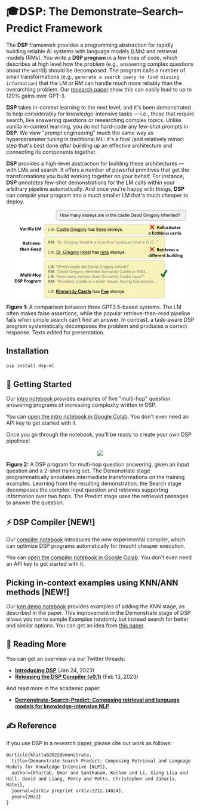 # 🎓𝗗𝗦𝗣: The Demonstrate–Search–Predict Framework

The **DSP** framework provides a programming abstraction for rapidly building reliable AI systems with language models (LMs) and retrieval models (RMs). You write a **DSP program** in a few lines of code, which describes at high level how the problem (e.g., answering complex questions about the world) should be decomposed. The program calls a number of small transformations (e.g., `generate a search query to find missing information`) that the LM or RM can handle much more reliably than the overarching problem. Our [research paper](https://arxiv.org/abs/2212.14024) show this can easily lead to up to 120% gains over GPT-3.

**DSP** takes in-context learning to the next level, and it's been demonstrated to help considerably for knowledge-intensive tasks — i.e., those that require search, like answering questions or researching complex topics. Unlike vanilla in-context learning, you do not hard-code any few-shot prompts in **DSP**. We view "prompt engineering" much the same way as hyperparameter tuning in traditional ML: it's a final (and relatively minor) step that's best done _after_ building up an effective architecture and connecting its components together.

**DSP** provides a high-level abstraction for building these architectures — with LMs and search. It offers a number of powerful primitives that get the transformations you build working together on your behalf. For instance, **DSP** *annotates* few-shot demonstrations for the LM calls within your arbitrary pipeline automatically. And once you're happy with things, **DSP** can *compile* your program into a much smaller LM that's much cheaper to deploy.


<p align="center">
  <img align="center" src="docs/images/DSP-tasks.png" width="460px" />
</p>
<p align="left">
  <b>Figure 1:</b> A comparison between three GPT3.5-based systems. The LM often makes false assertions, while the popular retrieve-then-read pipeline fails when simple search can’t find an answer. In contrast, a task-aware DSP program systematically decomposes the problem and produces a correct response. Texts edited for presentation.
</p>


## Installation

```pip install dsp-ml```

## 🏃 Getting Started

Our [intro notebook](intro.ipynb) provides examples of five "multi-hop" question answering programs of increasing complexity written in DSP.

You can [open the intro notebook in Google Colab](https://colab.research.google.com/github/stanfordnlp/dsp/blob/main/intro.ipynb). You don't even need an API key to get started with it.

Once you go through the notebook, you'll be ready to create your own DSP pipelines!
&nbsp;

<p align="center">
  <img align="center" src="docs/images/DSP-example.png" width="850px" />
</p>
<p align="left">
  <b>Figure 2:</b> A DSP program for multi-hop question answering, given an input question and a 2-shot training set. The Demonstrate stage programmatically annotates intermediate transformations on the training examples. Learning from the resulting demonstration, the Search stage decomposes the complex input question and retrieves supporting information over two hops. The Predict stage uses the retrieved passages to answer the question.
</p>


## ⚡️ DSP Compiler [NEW!]

Our [compiler notebook](compiler.ipynb) introduces the new experimental compiler, which can optimize DSP programs automatically for (much) cheaper execution.

You can [open the compiler notebook in Google Colab](https://colab.research.google.com/github/stanfordnlp/dsp/blob/main/compiler.ipynb). You don't even need an API key to get started with it.

## Picking in-context examples using KNN/ANN methods [NEW!]

Our [knn demo notebook](tests/knn_demonstrations_test.ipynb) provides examples of adding the KNN stage, as described in the paper. This improvement in the Demonstrate stage of DSP allows you not to sample Examples randomly but instead search for better and similar options. You can get an idea from [this paper](https://arxiv.org/abs/2101.06804).

## 📜 Reading More

You can get an overview via our Twitter threads:
* [**Introducing DSP**](https://twitter.com/lateinteraction/status/1617953413576425472)  (Jan 24, 2023)
* [**Releasing the DSP Compiler (v0.1)**](https://twitter.com/lateinteraction/status/1625231662849073160)  (Feb 13, 2023)

And read more in the academic paper:
* [**Demonstrate-Search-Predict: Composing retrieval and language models for knowledge-intensive NLP**](https://arxiv.org/abs/2212.14024.pdf)

## ✍️ Reference

If you use DSP in a research paper, please cite our work as follows:

```
@article{khattab2022demonstrate,
  title={Demonstrate-Search-Predict: Composing Retrieval and Language Models for Knowledge-Intensive {NLP}},
  author={Khattab, Omar and Santhanam, Keshav and Li, Xiang Lisa and Hall, David and Liang, Percy and Potts, Christopher and Zaharia, Matei},
  journal={arXiv preprint arXiv:2212.14024},
  year={2022}
}
```
